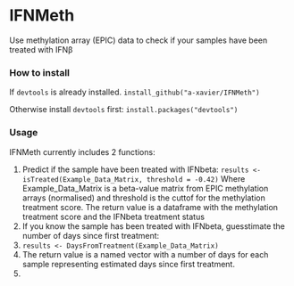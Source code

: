 # IFNMeth
Use methylation array (EPIC) data to check if your samples have been treated with IFNβ

### How to install

If ```devtools``` is already installed.
```install_github("a-xavier/IFNMeth")```

Otherwise install ```devtools``` first:
```install.packages("devtools")```

### Usage 
IFNMeth currently includes 2 functions:

1. Predict if the sample  have been treated with IFNbeta:
   ```results <- isTreated(Example_Data_Matrix, threshold = -0.42)```
   Where Example_Data_Matrix is a beta-value matrix from EPIC methylation arrays (normalised) and threshold is the cuttof for the methylation treatment score.
   The return value is a dataframe with the methylation treatment score and the IFNbeta treatment status
2. If you know the sample has been treated with IFNbeta, guesstimate the number of days since first treatment:
3. ```results <- DaysFromTreatment(Example_Data_Matrix)```
4. The return value is a named vector with a number of days for each sample representing estimated days since first treatment.
5. 
   
